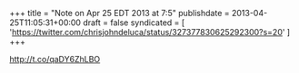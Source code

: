 +++
title = "Note on Apr 25 EDT 2013 at 7:5"
publishdate = 2013-04-25T11:05:31+00:00
draft = false
syndicated = [ 'https://twitter.com/chrisjohndeluca/status/327377830625292300?s=20' ]
+++

http://t.co/qaDY6ZhLBO
